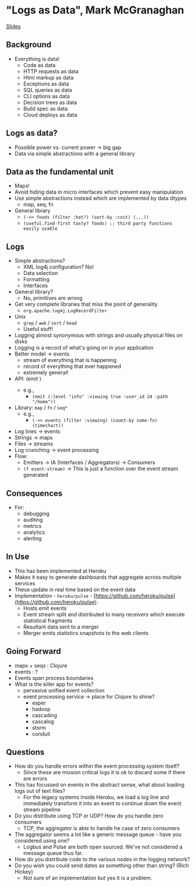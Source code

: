 # "Logs as Data", Mark McGranaghan #
[Slides](../2011-notes/mark-mcgranaghan-logs-as-data.pdf)

## Background ##
   * Everything is data!
      * Code as data
      * HTTP requests as data
      * Html markup as data
      * Exceptions as data
      * SQL queries as data
      * CLI options as data
      * Decision trees as data
      * Build spec as data
      * Cloud deploys as data

## Logs as data? ##
   * Possible power vs. current power -> big gap
   * Data via simple abstractions with a general library

## Data as the fundamental unit ##
   * Maps!
   * Avoid hiding data in micro interfaces which prevent easy manipulation
   * Use simple abstractions instead which are implemented by data dtypes
      * map, seq, fn
   * General library
      * `(->> foods (filter :hot?) (sort-by :cost) (...))`
      * `(useful.find-first tasty? foods) ;; third party functions easily usable`

## Logs ##
   * Simple abstractions?
      * XML log4j configuration? No!
      * Data selection
      * Formatting
      * Interfaces
   * General library?
      * No, primitives are wrong
   * Get very complete libraries that miss the point of generality
      * `org.apache.log4j.LogRecordFilter`
   * Unix
      * `grep` / `awk` / `sort` / `head`
      * Useful stuff!
   * Logging almost synonymous with strings and usually physical files on disks
   * Logging is a record of what's going on in your application
   * Better model -> events
      * stream of everything that is happening
      * record of everything that ever happened
      * extremely general!
   * API: (emit <event>)
      * e.g., 
         * `(emit (:level "info" :viewing true :user_id 24 :path "/home"))`
   * Library: `map` / `fn` / `seq*`
      * e.g., 
         * `(->> events (filter :viewing) (count-by some-fn) (timechart))`
   * Log lines -> events
   * Strings -> maps
   * Files -> streams
   * Log crunching -> event processing
   * Flow:
      * Emitters -> IA (Interfaces / Aggregators) -> Consumers
      * `(f event-stream)` -> This is just a function over the event stream generated

## Consequences ##
   * For:
      * debugging
      * auditing
      * metrics
      * analytics
      * alerting

## In Use ##
   * This has been implemented at Heroku
   * Makes it easy to generate dashboards that aggregate across multiple services
   * These update in real time based on the event data
   * Implementation - `heroku/pulse` - [https://github.com/heroku/pulse](https://github.com/heroku/pulse):
      * Hosts emit events
      * Event stream split and distributed to many receivers which execute statistical fragments
      * Resultant data sent to a merger
      * Merger emits statistics snapshots to the web clients

## Going Forward ##
   * maps + seqs : Clojure
   * events : ?
   * Events span process boundaries
   * What is the killer app for events?
      * pervasive unified event collection
      * event processing service -> place for Clojure to shine?
         * esper 
         * hadoop 
         * cascading 
         * cascalog 
         * storm 
         * conduit

## Questions ##
   * How do you handle errors within the event processing system itself?
      * Since these are mission critical logs it is ok to discard some if there are errors
   * This has focussed on events in the abstract sense, what about loading logs out of text files?
      * For the legacy systems inside Heroku, we load a log line and immediately transform it into an event to continue down the event stream pipeline
   * Do you distribute using TCP or UDP? How do you handle zero consumers
      * TCP, the aggregator is able to handle he case of zero consumers
   * The aggregator seems a lot like a generic message queue - have you considered using one?
      * Logbus and Pulse are both open sourced. We've not considered a message queue thus far.
   * How do you distribute code to the various nodes in the logging network?
   * Do you wish you could send dates as something other than string? (Rich Hickey)
      * Not sure of an implementation but yes it is a problem.
